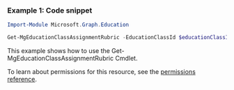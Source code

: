 ### Example 1: Code snippet

```powershellImport-Module Microsoft.Graph.Education

Get-MgEducationClassAssignmentRubric -EducationClassId $educationClassId -EducationAssignmentId $educationAssignmentId
```
This example shows how to use the Get-MgEducationClassAssignmentRubric Cmdlet.
To learn about permissions for this resource, see the [permissions reference](/graph/permissions-reference).

